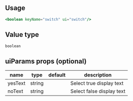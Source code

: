 ## Usage

```jsx
<boolean keyName="switch" ui="switch"/>
```

<!-- STORY -->

## Value type

```js
boolean
```

## uiParams props (optional)

<table>
  <thead>
    <tr>
      <th>name</th>
      <th>type</th>
      <th>default</th>
      <th>description</th>
    </tr>
  </thead>
  <tbody>
    <tr>
      <td>yesText</td>
      <td>string</td>
      <td></td>
      <td>Select true display text</td>
    </tr>
    <tr>
      <td>noText</td>
      <td>string</td>
      <td></td>
      <td>Select false display text</td>
    </tr>
  </tbody>
</table>